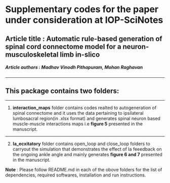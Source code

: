 # Supplementary codes for the paper under consideration at IOP-SciNotes 
## Article title : Automatic rule-based generation of spinal cord connectome model for a neuron-musculoskeletal limb in-slico
##### Article authors : Madhav Vinodh Pithapuram, Mohan Raghavan 

__________________________________
## This package contains two folders:
__________________________________

1. **interaction_maps** folder contains codes realted to autogeneration of spinal connectome and it uses the data pertaining to ipsilateral lumbosacral region(in .xlsx format) and generates spinal neuron based muscle-muscle interactions maps i.e **figure 5** presented in the manuscript.   
__________________________________

2. **Ia_ecxitatory** folder contains open_loop and close_loop folders to carryout the simulation that demonstrates the effect of Ia feeedback on the ongoing ankle angle and mainly generates **figure 6 and 7** presented in the manuscript. 

**Note** : Please follow README.md in each of the obove folders for the list of dependencies, required softwares, installation and run instructions.
